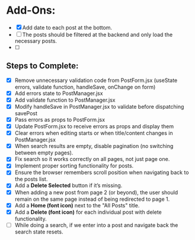 # Add-Ons:
- [x] Add date to each post at the bottom.
- [ ] The posts should be filtered at the backend and only load the necessary posts.
- [ ] 

## Steps to Complete:
- [x] Remove unnecessary validation code from PostForm.jsx (useState errors, validate function, handleSave, onChange on form)
- [x] Add errors state to PostManager.jsx
- [x] Add validate function to PostManager.jsx
- [x] Modify handleSave in PostManager.jsx to validate before dispatching savePost
- [x] Pass errors as props to PostForm.jsx
- [x] Update PostForm.jsx to receive errors as props and display them
- [x] Clear errors when editing starts or when title/content changes in PostManager.jsx
- [x] When search results are empty, disable pagination (no switching between empty pages).
- [x] Fix search so it works correctly on all pages, not just page one.
- [x] Implement proper sorting functionality for posts.
- [x] Ensure the browser remembers scroll position when navigating back to the posts list.
- [x] Add a **Delete Selected** button if it’s missing.
- [x] When adding a new post from page 2 (or beyond), the user should remain on the same page instead of being redirected to page 1.
- [x] Add a **Home (font icon)** next to the "All Posts" title.
- [x] Add a **Delete (font icon)** for each individual post with delete functionality.
- [ ] While doing a search, if we enter into a post and navigate back the search state resets.
